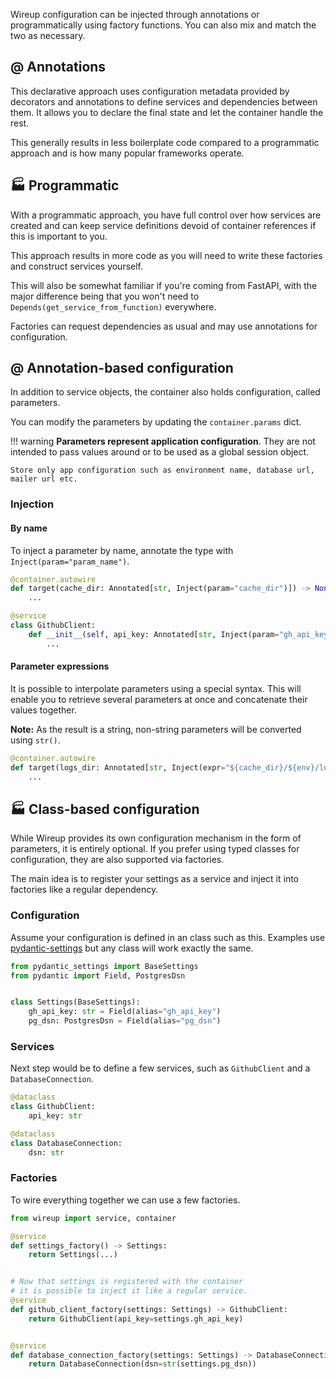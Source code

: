 Wireup configuration can be injected through annotations or programmatically using factory functions. 
You can also mix and match the two as necessary.

## @ Annotations

This declarative approach uses configuration metadata provided by decorators and annotations to define services and dependencies between them.
It allows you to declare the final state and let the container handle the rest.

This generally results in less boilerplate code compared to a programmatic approach and is how many popular frameworks operate.


## 🏭 Programmatic

With a programmatic approach, you have full control over how services are created and can keep service
definitions devoid of container references if this is important to you.

This approach results in more code as you will need to write these factories and construct services yourself.

This will also be somewhat familiar if you're coming from FastAPI,
with the major difference being that you won't need to `Depends(get_service_from_function)` everywhere.

Factories can request dependencies as usual and may use annotations for configuration.

## @ Annotation-based configuration
In addition to service objects, the container also holds configuration, called parameters.

You can modify the parameters by updating the `container.params` dict.

!!! warning
    **Parameters represent application configuration**. 
    They are not intended to pass values around or to be used as a global session object.

    Store only app configuration such as environment name, database url, mailer url etc.

### Injection

#### By name

To inject a parameter by name, annotate the type with `Inject(param="param_name")`.

```python
@container.autowire
def target(cache_dir: Annotated[str, Inject(param="cache_dir")]) -> None:
    ...
```

```python
@service
class GithubClient:
    def __init__(self, api_key: Annotated[str, Inject(param="gh_api_key")]) -> None:
        ...
```

#### Parameter expressions

It is possible to interpolate parameters using a special syntax. This will enable you to retrieve several parameters at once and concatenate their values together.

**Note:** As the result is a string, non-string parameters will be converted using `str()`.

```python
@container.autowire
def target(logs_dir: Annotated[str, Inject(expr="${cache_dir}/${env}/logs")]) -> None:
    ...
```

## 🏭 Class-based configuration

While Wireup provides its own configuration mechanism in the form of parameters, it is entirely optional.
If you prefer using typed classes for configuration, they are also supported via factories.

The main idea is to register your settings as a service and inject it into factories like a regular dependency.

### Configuration

Assume your configuration is defined in an class such as this.
Examples use [pydantic-settings](https://docs.pydantic.dev/latest/concepts/pydantic_settings) but any class will work exactly the same.



```python title="settings.py"
from pydantic_settings import BaseSettings
from pydantic import Field, PostgresDsn


class Settings(BaseSettings):
    gh_api_key: str = Field(alias="gh_api_key")  
    pg_dsn: PostgresDsn = Field(alias="pg_dsn")  
```

### Services
Next step would be to define a few services, such as `GithubClient` and a `DatabaseConnection`.

```python title="services/github_client.py"
@dataclass
class GithubClient:
    api_key: str

```

```python title="services/db.py"
@dataclass
class DatabaseConnection:
    dsn: str
```

### Factories

To wire everything together we can use a few factories.

```python title="factories.py"
from wireup import service, container

@service
def settings_factory() -> Settings:
    return Settings(...)


# Now that settings is registered with the container 
# it is possible to inject it like a regular service.
@service
def github_client_factory(settings: Settings) -> GithubClient:
    return GithubClient(api_key=settings.gh_api_key)


@service
def database_connection_factory(settings: Settings) -> DatabaseConnection:
    return DatabaseConnection(dsn=str(settings.pg_dsn))
```

